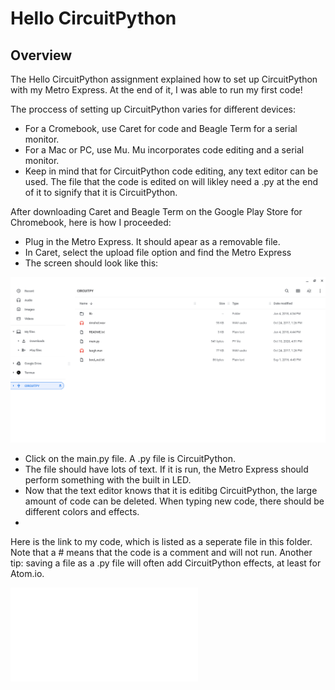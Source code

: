 # Hello CircuitPython
## Overview

The Hello CircuitPython assignment explained how to set up CircuitPython with my Metro Express. At the end of it, I was able to run my first code!

The proccess of setting up CircuitPython varies for different devices:

* For a Cromebook, use Caret for code and Beagle Term for a serial monitor.
* For a Mac or PC, use Mu. Mu incorporates code editing and a serial monitor.
* Keep in mind that for CircuitPython code editing, any text editor can be used. The file that the code is edited on will likley need a .py at the end of it to signify that it is CircuitPython.

After downloading Caret and Beagle Term on the Google Play Store for Chromebook, here is how I proceeded:

* Plug in the Metro Express. It should apear as a removable file. 
* In Caret, select the upload file option and find the Metro Express
* The screen should look like this:

![Metro Express Pop-Up](/Hello_CircuitPython/Luke-Engineering_III-Metro_Express_Pop_Up.png)

* Click on the main.py file. A .py file is CircuitPython.
* The file should have lots of text. If it is run, the Metro Express should perform something with the built in LED.
* Now that the text editor knows that it is editibg CircuitPython, the large amount of code can be deleted. When typing new code, there should be different colors and effects.
* 

Here is the link to my code, which is listed as a seperate file in this folder. Note that a # means that the code is a comment and will not run. Another tip: saving a file as a .py file will often add CircuitPython effects, at least for Atom.io.

![Hello_CircuitPython Code](/Hello_CircuitPython/Hello_CircuitPython.py)
